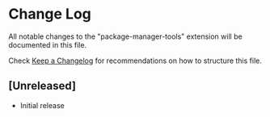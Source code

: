 # Change Log

All notable changes to the "package-manager-tools" extension will be documented in this file.

Check [Keep a Changelog](http://keepachangelog.com/) for recommendations on how to structure this file.

## [Unreleased]

- Initial release